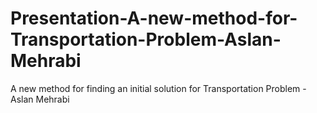# Presentation-A-new-method-for-Transportation-Problem-Aslan-Mehrabi
A new method for finding an initial solution for Transportation Problem - Aslan Mehrabi

